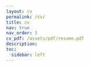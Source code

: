 ```yaml
---
layout: cv
permalink: /cv/
title: cv
nav: true
nav_order: 3
cv_pdf: /assets/pdf/resume.pdf
description:
toc:
  sidebar: left
---
```

